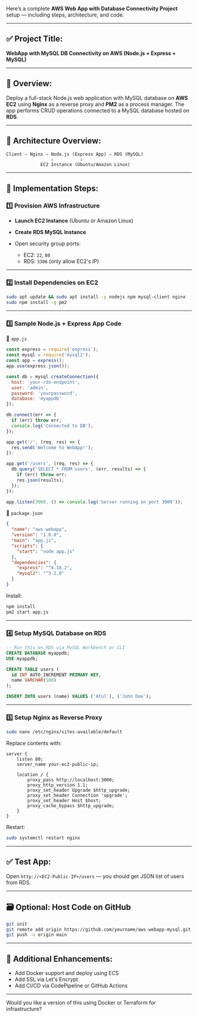 Here’s a complete **AWS Web App with Database Connectivity Project** setup — including steps, architecture, and code.

---

## ✅ **Project Title:**

**WebApp with MySQL DB Connectivity on AWS (Node.js + Express + MySQL)**

---

## 📌 **Overview:**

Deploy a full-stack Node.js web application with MySQL database on **AWS EC2** using **Nginx** as a reverse proxy and **PM2** as a process manager. The app performs CRUD operations connected to a MySQL database hosted on **RDS**.

---

## 🧱 **Architecture Overview:**

```
Client ⇨ Nginx ⇨ Node.js (Express App) ⇨ RDS (MySQL)
                 ⇧          ⇩
             EC2 Instance (Ubuntu/Amazon Linux)
```

---

## 🚀 **Implementation Steps:**

### 1️⃣ Provision AWS Infrastructure

* **Launch EC2 Instance** (Ubuntu or Amazon Linux)
* **Create RDS MySQL Instance**
* Open security group ports:

  * EC2: `22`, `80`
  * RDS: `3306` (only allow EC2's IP)

---

### 2️⃣ Install Dependencies on EC2

```bash
sudo apt update && sudo apt install -y nodejs npm mysql-client nginx
sudo npm install -g pm2
```

---

### 3️⃣ Sample Node.js + Express App Code

📁 `app.js`

```js
const express = require('express');
const mysql = require('mysql2');
const app = express();
app.use(express.json());

const db = mysql.createConnection({
  host: 'your-rds-endpoint',
  user: 'admin',
  password: 'yourpassword',
  database: 'myappdb'
});

db.connect(err => {
  if (err) throw err;
  console.log('Connected to DB');
});

app.get('/', (req, res) => {
  res.send('Welcome to WebApp!');
});

app.get('/users', (req, res) => {
  db.query('SELECT * FROM users', (err, results) => {
    if (err) throw err;
    res.json(results);
  });
});

app.listen(3000, () => console.log('Server running on port 3000'));
```

📁 `package.json`

```json
{
  "name": "aws-webapp",
  "version": "1.0.0",
  "main": "app.js",
  "scripts": {
    "start": "node app.js"
  },
  "dependencies": {
    "express": "^4.18.2",
    "mysql2": "^3.2.0"
  }
}
```

Install:

```bash
npm install
pm2 start app.js
```

---

### 4️⃣ Setup MySQL Database on RDS

```sql
-- Run this on RDS via MySQL Workbench or CLI
CREATE DATABASE myappdb;
USE myappdb;

CREATE TABLE users (
  id INT AUTO_INCREMENT PRIMARY KEY,
  name VARCHAR(100)
);

INSERT INTO users (name) VALUES ('Atul'), ('John Doe');
```

---

### 5️⃣ Setup Nginx as Reverse Proxy

```bash
sudo nano /etc/nginx/sites-available/default
```

Replace contents with:

```nginx
server {
    listen 80;
    server_name your-ec2-public-ip;

    location / {
        proxy_pass http://localhost:3000;
        proxy_http_version 1.1;
        proxy_set_header Upgrade $http_upgrade;
        proxy_set_header Connection 'upgrade';
        proxy_set_header Host $host;
        proxy_cache_bypass $http_upgrade;
    }
}
```

Restart:

```bash
sudo systemctl restart nginx
```

---

## ✅ **Test App:**

Open `http://<EC2-Public-IP>/users` — you should get JSON list of users from RDS.

---

## 🗃️ Optional: Host Code on GitHub

```bash
git init
git remote add origin https://github.com/yourname/aws-webapp-mysql.git
git push -u origin main
```

---

## 🧪 Additional Enhancements:

* Add Docker support and deploy using ECS
* Add SSL via Let's Encrypt
* Add CI/CD via CodePipeline or GitHub Actions

---

Would you like a version of this using Docker or Terraform for infrastructure?

